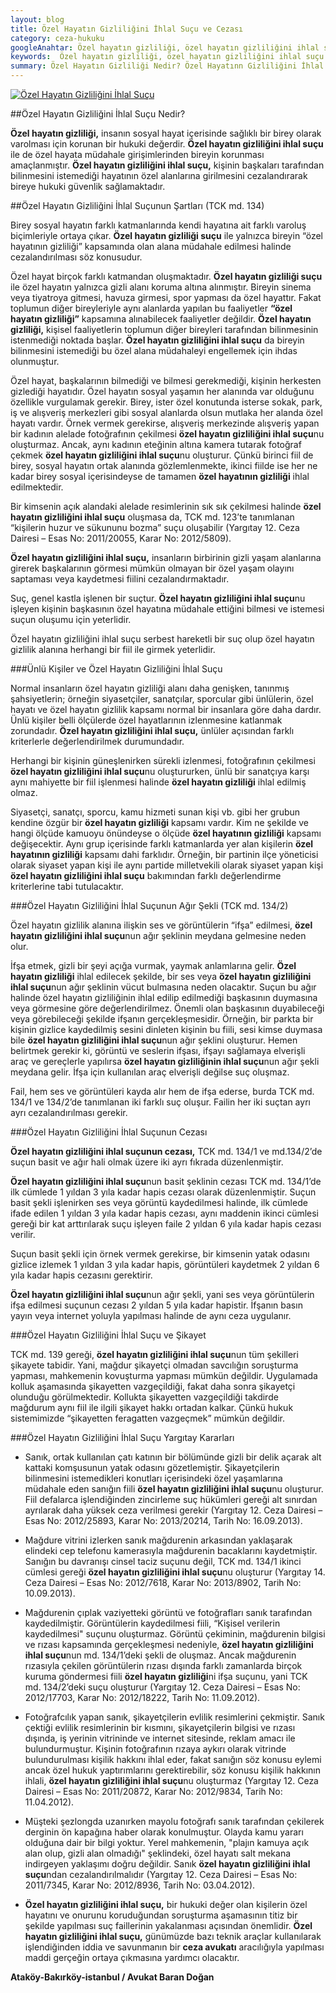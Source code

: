 ```yaml
---
layout: blog
title: Özel Hayatın Gizliliğini İhlal Suçu ve Cezası
category: ceza-hukuku
googleAnahtar: Özel hayatın gizliliği, özel hayatın gizliliğini ihlal suçu cezası, ceza avukatı, avukat, ağır ceza avukatı, bakırköy avukat, ataköy avukat, istanbul avukat
keywords:  Özel hayatın gizliliği, özel hayatın gizliliğini ihlal suçu cezası, ceza avukatı, avukat, ağır ceza avukatı, bakırköy avukat, ataköy avukat, istanbul avukat
summary: Özel Hayatın Gizliliği Nedir? Özel Hayatınn Gizliliğini İhlal Suçu, Özel Hayatın Gizliliğini İfşa Suçu, Özel Hayatın Gizliliğini İhlal Suçunun Cezası, Özel Hayatınn Gizliliğini İhlal Suçu Şikayet Süresi, Özel Hayatınn Gizliliğini İhlal Suçu Yargıtay Kararları
---
```



[![Özel Hayatın Gizliliğini İhlal Suçu](http://i.hizliresim.com/Gk6jR6.jpg)](https://hizliresim.com/Gk6jR6 "Özel Hayatın Gizliliği")


##Özel Hayatın Gizliliğini İhlal Suçu Nedir?


**Özel hayatın gizliliği,** insanın sosyal hayat içerisinde sağlıklı bir birey olarak varolması için korunan bir hukuki değerdir. **Özel hayatın gizliliğini ihlal suçu** ile de özel hayata müdahale girişimlerinden bireyin korunması amaçlanmıştır. **Özel hayatın gizliliğini ihlal suçu,** kişinin başkaları tarafından bilinmesini istemediği hayatının özel alanlarına girilmesini cezalandırarak bireye hukuki güvenlik sağlamaktadır.

##Özel Hayatın Gizliliğini İhlal Suçunun Şartları (TCK md. 134)

Birey sosyal hayatın farklı katmanlarında kendi hayatına ait farklı varoluş biçimleriyle ortaya çıkar. **Özel hayatın gizliliği suçu** ile yalnızca bireyin “özel hayatının gizliliği” kapsamında olan alana müdahale edilmesi halinde cezalandırılması söz konusudur. 

Özel hayat birçok farklı katmandan oluşmaktadır. **Özel hayatın gizliliği suçu** ile özel hayatın yalnızca gizli alanı koruma altına alınmıştır. Bireyin sinema veya tiyatroya gitmesi, havuza girmesi, spor yapması da özel hayattır. Fakat toplumun diğer bireyleriyle aynı alanlarda yapılan bu faaliyetler **“özel hayatın gizliliği”** kapsamına alınabilecek faaliyetler değildir. **Özel hayatın gizliliği,** kişisel faaliyetlerin toplumun diğer bireyleri tarafından bilinmesinin istenmediği noktada başlar. **Özel hayatın gizliliğini ihlal suçu** da bireyin bilinmesini istemediği bu özel alana müdahaleyi engellemek için ihdas olunmuştur.

Özel hayat, başkalarının bilmediği ve bilmesi gerekmediği,  kişinin herkesten gizlediği hayatıdır. Özel hayatın sosyal yaşamın her alanında var olduğunu özellikle vurgulamak gerekir. Birey, ister özel konutunda isterse sokak, park, iş ve alışveriş merkezleri gibi sosyal alanlarda olsun mutlaka her alanda özel hayatı vardır. Örnek vermek gerekirse, alışveriş merkezinde alışveriş yapan bir kadının alelade fotoğrafının çekilmesi **özel hayatın gizliliğini ihlal suçu**nu oluşturmaz. Ancak, aynı kadının eteğinin altına kamera tutarak fotoğraf çekmek **özel hayatın gizliliğini ihlal suçu**nu oluşturur. Çünkü birinci fiil de birey, sosyal hayatın ortak alanında gözlemlenmekte, ikinci fiilde ise her ne kadar birey sosyal içerisindeyse de tamamen **özel hayatının gizliliği** ihlal edilmektedir.

Bir kimsenin açık alandaki alelade resimlerinin sık sık çekilmesi halinde **özel hayatın gizliliğini ihlal suçu** oluşmasa da, TCK md. 123’te tanımlanan “kişilerin huzur ve sükununu bozma” suçu oluşabilir (Yargıtay 12. Ceza Dairesi – Esas No: 2011/20055, Karar No: 2012/5809).

**Özel hayatın gizliliğini ihlal suçu,** insanların birbirinin gizli yaşam alanlarına girerek başkalarının görmesi mümkün olmayan bir özel yaşam olayını saptaması veya kaydetmesi fiilini cezalandırmaktadır.

Suç, genel kastla işlenen bir suçtur. **Özel hayatın gizliliğini ihlal suçu**nu işleyen kişinin başkasının özel hayatına müdahale ettiğini bilmesi ve istemesi suçun oluşumu için yeterlidir.

Özel hayatın gizliliğini ihlal suçu serbest hareketli bir suç olup özel hayatın gizlilik alanına herhangi bir fiil ile girmek yeterlidir.

###Ünlü Kişiler ve Özel Hayatın Gizliliğini İhlal Suçu

Normal insanların özel hayatın gizliliği alanı daha genişken, tanınmış şahsiyetlerin; örneğin siyasetçiler, sanatçılar, sporcular gibi ünlülerin, özel hayatı ve özel hayatın gizlilik kapsamı normal bir insanlara göre daha dardır. Ünlü kişiler belli ölçülerde özel hayatlarının izlenmesine katlanmak zorundadır. **Özel hayatın gizliliğini ihlal suçu,** ünlüler açısından farklı kriterlerle değerlendirilmek durumundadır.

Herhangi bir kişinin güneşlenirken sürekli izlenmesi, fotoğrafının çekilmesi **özel hayatın gizliliğini ihlal suçu**nu oluştururken, ünlü bir sanatçıya karşı aynı mahiyette bir fiil işlenmesi halinde **özel hayatın gizliliği** ihlal edilmiş olmaz.

Siyasetçi, sanatçı, sporcu, kamu hizmeti sunan kişi vb. gibi her grubun kendine özgür bir **özel hayatın gizliliği** kapsamı vardır. Kim ne şekilde ve hangi ölçüde kamuoyu önündeyse o ölçüde **özel hayatının gizliliği** kapsamı değişecektir. Aynı grup içerisinde farklı katmanlarda yer alan kişilerin **özel hayatının gizliliği** kapsamı dahi farklıdır. Örneğin, bir partinin ilçe yöneticisi olarak siyaset yapan kişi ile aynı partide milletvekili olarak siyaset yapan kişi **özel hayatın gizliliğini ihlal suçu** bakımından farklı değerlendirme kriterlerine tabi tutulacaktır.

###Özel Hayatın Gizliliğini İhlal Suçunun Ağır Şekli (TCK md. 134/2)

Özel hayatın gizlilik alanına ilişkin ses ve görüntülerin “ifşa” edilmesi, **özel hayatın gizliliğini ihlal suçu**nun ağır şeklinin meydana gelmesine neden olur.

İfşa etmek, gizli bir şeyi açığa vurmak, yaymak anlamlarına gelir. **Özel hayatın gizliliği** ihlal edilecek şekilde, bir ses veya **özel hayatın gizliliğini ihlal suçu**nun ağır şeklinin vücut bulmasına neden olacaktır. Suçun bu ağır halinde özel hayatın gizliliğinin ihlal edilip edilmediği başkasının duymasına veya görmesine göre değerlendirilmez. Önemli olan başkasının duyabileceği veya görebileceği şekilde ifşanın gerçekleşmesidir. Örneğin, bir parkta bir kişinin gizlice kaydedilmiş sesini dinleten kişinin bu fiili, sesi kimse duymasa bile **özel hayatın gizliliğini ihlal suçu**nun ağır şeklini oluşturur.
Hemen belirtmek gerekir ki, görüntü ve seslerin ifşası, ifşayı sağlamaya elverişli araç ve gereçlerle yapılırsa **özel hayatın gizliliğinin ihlal suçu**nun ağır şekli meydana gelir. İfşa için kullanılan araç elverişli değilse suç oluşmaz.

Fail, hem ses ve görüntüleri kayda alır hem de ifşa ederse, burda TCK md. 134/1 ve 134/2’de tanımlanan iki farklı suç oluşur.  Failin her iki suçtan ayrı ayrı cezalandırılması gerekir.

###Özel Hayatın Gizliliğini İhlal Suçunun Cezası

**Özel hayatın gizliliğini ihlal suçunun cezası,** TCK md. 134/1 ve md.134/2’de suçun basit ve ağır hali olmak üzere iki ayrı fıkrada düzenlenmiştir.

**Özel hayatın gizliliğini ihlal suçu**nun basit şeklinin cezası TCK md. 134/1’de ilk cümlede 1 yıldan 3 yıla kadar hapis cezası olarak düzenlenmiştir. Suçun basit şekli işlenirken ses veya görüntü kaydedilmesi halinde, ilk cümlede ifade edilen 1 yıldan 3 yıla kadar hapis cezası, aynı maddenin ikinci cümlesi gereği bir kat arttırılarak  suçu işleyen faile 2 yıldan 6 yıla kadar hapis cezası verilir. 

Suçun basit şekli için örnek vermek gerekirse, bir kimsenin yatak odasını gizlice izlemek 1 yıldan 3 yıla kadar hapis, görüntüleri kaydetmek 2 yıldan 6 yıla kadar hapis cezasını gerektirir.

**Özel hayatın gizliliğini ihlal suçu**nun ağır şekli, yani ses veya görüntülerin ifşa edilmesi suçunun cezası 2 yıldan 5 yıla kadar hapistir. İfşanın basın yayın veya internet yoluyla yapılması halinde de aynı ceza uygulanır.

###Özel Hayatın Gizliliğini İhlal Suçu ve Şikayet

TCK md. 139 gereği, **özel hayatın gizliliğini ihlal suçu**nun tüm şekilleri şikayete tabidir. Yani, mağdur şikayetçi olmadan savcılığın soruşturma yapması, mahkemenin kovuşturma yapması mümkün değildir. 
Uygulamada kolluk aşamasında şikayetten vazgeçildiği, fakat daha sonra şikayetçi olunduğu görülmektedir. Kollukta şikayetten vazgeçildiği takdirde mağdurum aynı fiil ile ilgili şikayet hakkı ortadan kalkar. Çünkü hukuk sistemimizde “şikayetten feragatten vazgeçmek” mümkün değildir. 

###Özel Hayatın Gizliliğini İhlal Suçu Yargıtay Kararları

* Sanık, ortak kullanılan çatı katının bir bölümünde gizli bir delik açarak alt kattaki komşusunun yatak odasını gözetlemiştir. Şikayetçilerin bilinmesini istemedikleri konutları içerisindeki özel yaşamlarına müdahale eden sanığın fiili **özel hayatın gizliliğini ihlal suçu**nu oluşturur. Fiil defalarca işlendiğinden zincirleme suç hükümleri gereği alt sınırdan ayrılarak daha yüksek ceza verilmesi gerekir (Yargıtay 12. Ceza Dairesi – Esas No: 2012/25893, Karar No: 2013/20214, Tarih No: 16.09.2013).

* Mağdure vitrini izlerken sanık mağdurenin arkasından yaklaşarak elindeki cep telefonu kamerasıyla mağdurenin bacaklarını kaydetmiştir. Sanığın bu davranışı cinsel taciz suçunu değil, TCK md. 134/1 ikinci cümlesi gereği **özel hayatın gizliliğini ihlal suçu**nu oluşturur (Yargıtay 14. Ceza Dairesi – Esas No: 2012/7618, Karar No: 2013/8902, Tarih No: 10.09.2013).

* Mağdurenin çıplak vaziyetteki görüntü ve fotoğrafları sanık tarafından kaydedilmiştir. Görüntülerin kaydedilmesi fiili,  “Kişisel verilerin kaydedilmesi" suçunu oluşturmaz. Görüntü çekiminin, mağdurenin bilgisi ve rızası kapsamında gerçekleşmesi nedeniyle, **özel hayatın gizliliğini ihlal suçu**nun md. 134/1’deki şekli de oluşmaz. Ancak mağdurenin rızasıyla çekilen görüntülerin rızası dışında farklı zamanlarda birçok kuruma göndermesi fiili **özel hayatın gizliliği**ni ifşa suçunu, yani TCK md. 134/2’deki suçu oluşturur (Yargıtay 12. Ceza Dairesi – Esas No: 2012/17703, Karar No: 2012/18222, Tarih No: 11.09.2012).

* Fotoğrafcılık yapan sanık, şikayetçilerin evlilik resimlerini çekmiştir. Sanık çektiği evlilik resimlerinin bir kısmını, şikayetçilerin bilgisi ve rızası dışında, iş yerinin vitrininde ve internet sitesinde, reklam amacı ile bulundurmuştur. Kişinin fotoğrafının rızaya aykırı olarak vitrinde bulundurulması kişilik hakkını ihlal eder, fakat sanığın söz konusu eylemi ancak özel hukuk yaptırımlarını gerektirebilir, söz konusu kişilik hakkının ihlali, **özel hayatın gizliliğini ihlal suçu**nu oluşturmaz (Yargıtay 12. Ceza Dairesi – Esas No: 2011/20872, Karar No: 2012/9834, Tarih No: 11.04.2012).

* Müşteki şezlongda uzanırken mayolu fotoğrafı sanık tarafından çekilerek derginin ön kapağına haber olarak konulmuştur. Olayda kamu yararı olduğuna dair bir bilgi yoktur. Yerel mahkemenin, "plajın kamuya açık alan olup, gizli alan olmadığı" şeklindeki, özel hayatı salt mekana indirgeyen yaklaşımı doğru değildir. Sanık **özel hayatın gizliliğini ihlal suçu**ndan cezalandırılmalıdır (Yargıtay 12. Ceza Dairesi – Esas No: 2011/7345, Karar No: 2012/8936, Tarih No: 03.04.2012).

* **Özel hayatın gizliliğini ihlal suçu,** bir hukuki değer olan kişilerin özel hayatını ve onurunu koruduğundan soruşturma aşamasının titiz bir şekilde yapılması suç faillerinin yakalanması açısından önemlidir. **Özel hayatın gizliliğini ihlal suçu,** günümüzde bazı teknik araçlar kullanılarak işlendiğinden iddia ve savunmanın bir **ceza avukatı** aracılığıyla yapılması maddi gerçeğin ortaya çıkmasına yardımcı olacaktır.

**Ataköy-Bakırköy-istanbul / Avukat Baran Doğan**
